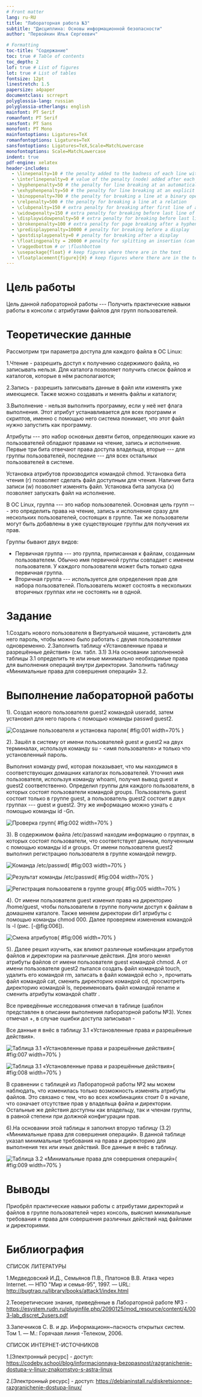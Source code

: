 ```yaml
---
# Front matter
lang: ru-RU
title: "Лабораторная работа №3"
subtitle: "Дисциплина: Основы информационной безопасности"
author: "Первойкин Илья Сергеевич"

# Formatting
toc-title: "Содержание"
toc: true # Table of contents
toc_depth: 2
lof: true # List of figures
lot: true # List of tables
fontsize: 12pt
linestretch: 1.5
papersize: a4paper
documentclass: scrreprt
polyglossia-lang: russian
polyglossia-otherlangs: english
mainfont: PT Serif
romanfont: PT Serif
sansfont: PT Sans
monofont: PT Mono
mainfontoptions: Ligatures=TeX
romanfontoptions: Ligatures=TeX
sansfontoptions: Ligatures=TeX,Scale=MatchLowercase
monofontoptions: Scale=MatchLowercase
indent: true
pdf-engine: xelatex
header-includes:
  - \linepenalty=10 # the penalty added to the badness of each line within a paragraph (no associated penalty node) Increasing the value makes tex try to have fewer lines in the paragraph.
  - \interlinepenalty=0 # value of the penalty (node) added after each line of a paragraph.
  - \hyphenpenalty=50 # the penalty for line breaking at an automatically inserted hyphen
  - \exhyphenpenalty=50 # the penalty for line breaking at an explicit hyphen
  - \binoppenalty=700 # the penalty for breaking a line at a binary operator
  - \relpenalty=500 # the penalty for breaking a line at a relation
  - \clubpenalty=150 # extra penalty for breaking after first line of a paragraph
  - \widowpenalty=150 # extra penalty for breaking before last line of a paragraph
  - \displaywidowpenalty=50 # extra penalty for breaking before last line before a display math
  - \brokenpenalty=100 # extra penalty for page breaking after a hyphenated line
  - \predisplaypenalty=10000 # penalty for breaking before a display
  - \postdisplaypenalty=0 # penalty for breaking after a display
  - \floatingpenalty = 20000 # penalty for splitting an insertion (can only be split footnote in standard LaTeX)
  - \raggedbottom # or \flushbottom
  - \usepackage{float} # keep figures where there are in the text
  - \floatplacement{figure}{H} # keep figures where there are in the text
---
```


# Цель работы

Цель данной лабораторной работы --- Получить практические навыки работы в консоли с атрибутами файлов для групп пользователей.

# Теоретические данные

Рассмотрим три параметра доступа для каждого файла в ОС Linux:

1.Чтение - разрешить доступ к получению содержимого файла, но записывать нельзя. Для каталога позволяет получить список файлов и каталогов, которые в нём располагаются;

2.Запись - разрешить записывать данные в файл или изменять уже имеющиеся. Также можно создавать и менять файлы и каталоги;

3.Выполнение - нельзя выполнить программу, если у неё нет флага выполнения. Этот атрибут устанавливается для всех программ и скриптов, именно с помощью него система понимает, что этот файл нужно запустить как программу.

Атрибуты --- это набор основных девяти битов, определяющих какие из пользователей обладают правами на чтение, запись
и исполнение. 
Первые три бита отвечают права доступа владельца, вторые --- для группы пользователей, последние --- для всех остальных
пользователей в системе.

Установка атрибутов производится командой chmod. Установка бита чтения (r) позволяет сделать файл доступным для чтения. 
Наличие бита записи (w) позволяет изменять файл. Установка бита запуска (x) позволяет запускать файл на исполнение.

В ОС Linux, группа --- это набор пользователей. Основная цель групп --- это определить права на чтение, запись и исполнение
сразу для нескольких пользователей, состоящих в группе. Так же пользователи могут быть добавлены в уже существующие группы для
получения их прав.

Группы бывают двух видов:

- Первичная группа --- это группа, приписанная к файлам, созданным пользователем. Обычно имя первичной группы совпадает с именем
пользователя. У каждого пользователя может быть только одна первичная группа.
- Вторичная группа --- используется для определения прав для набора пользователей. Пользователь может состоять в нескольких вторичных
группах или не состояять ни в одной.

# Задание

1.Создать нового пользователя в Виртуальной машине, установить для него пароль, чтобы можно было работать с двумя пользователями одновременно.
2.Заполнить таблицу «Установленные права и разрешённые действия» (см. табл. 3.1)
3.На основании заполненной таблицы 3.1 определить те или иные минимально необходимые права для выполнения операций внутри директории. Заполнить таблицу «Минимальные права для совершения операций» 3.2.


# Выполнение лабораторной работы

1). Создал нового пользователя guest2 командой useradd, затем установил для него пароль с помощью команды passwd guest2.

![Создание пользователя и установка пароля](image/1.png){ #fig:001 width=70% }

2). Зашёл в систему от имени пользователей guest и guest2 на двух терминалах, используя команду su - <имя пользователя> и только что установленный пароль. 

Выполнил команду pwd, которая показывает, что мы находимся в соответствующих домашних каталогах пользователей. Уточнил имя пользователя, используя команду whoami, получил вывод guest и guest2 соответственно. Определил группы для каждого пользователя, в которых состоят пользователи командой groups. Пользователь guest состоит только в группе guest, а пользователь guest2 состоит в двух группах --- guest и guest2. Эту же информацию можно узнать с помощью команды id -Gn. 

![Проверка групп](image/2.png){ #fig:002 width=70% }

3). В содержимом файла /etc/passwd находим информацию о группах, в которых состоят пользователи, что соответствует данным, полученным с помощью команды id и groups. От имени пользователя guest2 выполнил регистрацию пользователя в группе командой newgrp. 

![Команда /etc/passwd](image/3.png){ #fig:003 width=70% }

![Результат команды /etc/passwd ](image/4.png){ #fig:004 width=70% }

![Регистрация пользователя в группе group](image/5.png){ #fig:005 width=70% }

4). От имени пользователя guest изменил права на директорию /home/guest, чтобы пользователи в группе получили доступ к файлам в домашнем каталоге. Также меняем директории dir1 атрибуты с помощью команды chmod 000. Далее проверяем изменения командой ls -l (рис. [-@fig:006]). 

![Смена атрибутов](image/6.png){ #fig:006 width=70% }

5). Далее решил изучить, как влияют различные комбинации атрибутов файлов и директории на различные действия. Для этого менял атрибуты файлов от имени пользователя guest командой chmod. А от имени пользователя guest2 пытался создать файл командой touch, удалить его командой rm, записать в файл командой echo >, прочитать файл командой cat, сменить директорию командой cd, просмотреть директорию командой ls, переименовать файл командой rename и сменить атрибуты командой chattr .

Все приведённые исследования отмечал в таблице (шаблон представлен в описании выполнения лабораторной работы №3). Успех отмечал +, в случае ошибки доступа записывал - 

Все данные я внёс в таблицу 3.1 «Установленные права и разрешённые действия».

![Таблица 3.1 «Установленные права и разрешённые действия»](image/7.png){ #fig:007 width=70% }

![Таблица 3.1 «Установленные права и разрешённые действия»](image/8.png){ #fig:008 width=70% }

В сравнении с таблицей из Лабораторной работы №2 мы можем наблюдать, что изменилась только возможность изменять атрибуты файлов. Это связано с тем, что во всех комбинациях стоит 0 в начале, что означает отсутствие прав у владельца файла и директории. Остальные же действия доступны как владельцу, так и членам группы, в равной степени при должной конфигурации прав.

6).На основании этой таблицы я заполнил вторую таблицу (3.2) «Минимальные права для совершения операций». В данной таблице указал минимальные требования на права и директорию для выполнения тех или иных действий. Все данные я внёс в таблицу.

![Таблица 3.2 «Минимальные права для совершения операций»](image/9.png){ #fig:009 width=70% }

# Выводы

Приобрёл практические навыки работы с атрибутами директорий и файлов в группе пользователей через консоль, выяснил минимальные требования и права для совершения различных действий над файлами и директориями.

# Библиография

СПИСОК ЛИТЕРАТУРЫ

1.Медведовский И.Д., Семьянов П.В., Платонов В.В. Атака через Internet. — НПО "Мир и семья-95",  1997. — URL: http://bugtraq.ru/library/books/attack1/index.html

2.Теоеретические знания, приведённые в Лабораторной работе №3 - https://esystem.rudn.ru/pluginfile.php/2090125/mod_resource/content/4/003-lab_discret_2users.pdf

3.Запечников С. В. и др. Информационн~пасность открытых систем. Том 1. — М.: Горячаая линия -Телеком, 2006.

СПИСОК ИНТЕРНЕТ-ИСТОЧНИКОВ

1.[Электронный ресурс] - доступ: https://codeby.school/blog/informacionnaya-bezopasnost/razgranichenie-dostupa-v-linux-znakomstvo-s-astra-linux

2.[Электронный ресурс] - доступ: https://debianinstall.ru/diskretsionnoe-razgranichenie-dostupa-linux/